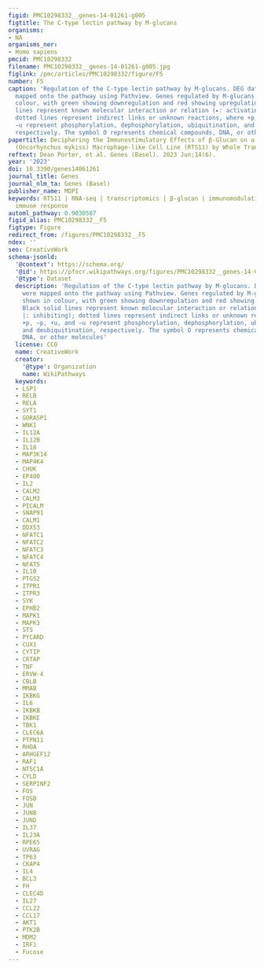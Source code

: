 ```yaml
---
figid: PMC10298332__genes-14-01261-g005
figtitle: The C-type lectin pathway by M-glucans
organisms:
- NA
organisms_ner:
- Homo sapiens
pmcid: PMC10298332
filename: PMC10298332__genes-14-01261-g005.jpg
figlink: /pmc/articles/PMC10298332/figure/F5
number: F5
caption: 'Regulation of the C-type lectin pathway by M-glucans. DEG datasets were
  mapped onto the pathway using Pathview. Genes regulated by M-glucans are shown in
  colour, with green showing downregulation and red showing upregulation. Black solid
  lines represent known molecular interaction or relation (▸: activating, |: inhibiting);
  dotted lines represent indirect links or unknown reactions, where +p, −p, +u, and
  −u represent phosphorylation, dephosphorylation, ubiquitination, and deubiquitination,
  respectively. The symbol O represents chemical compounds, DNA, or other molecules'
papertitle: Deciphering the Immunostimulatory Effects of β-Glucan on a Rainbow Trout
  (Oncorhynchus mykiss) Macrophage-like Cell Line (RTS11) by Whole Transcriptome Analysis
reftext: Dean Porter, et al. Genes (Basel). 2023 Jun;14(6).
year: '2023'
doi: 10.3390/genes14061261
journal_title: Genes
journal_nlm_ta: Genes (Basel)
publisher_name: MDPI
keywords: RTS11 | RNA-seq | transcriptomics | β-glucan | immunomodulation | innate
  immune response
automl_pathway: 0.9030587
figid_alias: PMC10298332__F5
figtype: Figure
redirect_from: /figures/PMC10298332__F5
ndex: ''
seo: CreativeWork
schema-jsonld:
  '@context': https://schema.org/
  '@id': https://pfocr.wikipathways.org/figures/PMC10298332__genes-14-01261-g005.html
  '@type': Dataset
  description: 'Regulation of the C-type lectin pathway by M-glucans. DEG datasets
    were mapped onto the pathway using Pathview. Genes regulated by M-glucans are
    shown in colour, with green showing downregulation and red showing upregulation.
    Black solid lines represent known molecular interaction or relation (▸: activating,
    |: inhibiting); dotted lines represent indirect links or unknown reactions, where
    +p, −p, +u, and −u represent phosphorylation, dephosphorylation, ubiquitination,
    and deubiquitination, respectively. The symbol O represents chemical compounds,
    DNA, or other molecules'
  license: CC0
  name: CreativeWork
  creator:
    '@type': Organization
    name: WikiPathways
  keywords:
  - LSP1
  - RELB
  - RELA
  - SYT1
  - GORASP1
  - WNK1
  - IL12A
  - IL12B
  - IL18
  - MAP3K14
  - MAP4K4
  - CHUK
  - EP400
  - IL2
  - CALM2
  - CALM3
  - PICALM
  - SNAP91
  - CALM1
  - DDX53
  - NFATC1
  - NFATC2
  - NFATC3
  - NFATC4
  - NFAT5
  - IL10
  - PTGS2
  - ITPR1
  - ITPR3
  - SYK
  - EPHB2
  - MAPK1
  - MAPK3
  - STS
  - PYCARD
  - CUX1
  - CYTIP
  - CRTAP
  - TNF
  - ERVW-4
  - CBLB
  - MMAB
  - IKBKG
  - IL6
  - IKBKB
  - IKBKE
  - TBK1
  - CLEC6A
  - PTPN11
  - RHOA
  - ARHGEF12
  - RAF1
  - NT5C1A
  - CYLD
  - SERPINF2
  - FOS
  - FOSB
  - JUN
  - JUNB
  - JUND
  - IL37
  - IL23A
  - RPE65
  - UVRAG
  - TP63
  - CKAP4
  - IL4
  - BCL3
  - FH
  - CLEC4D
  - IL27
  - CCL22
  - CCL17
  - AKT1
  - PTK2B
  - MDM2
  - IRF1
  - Fucose
---
```

